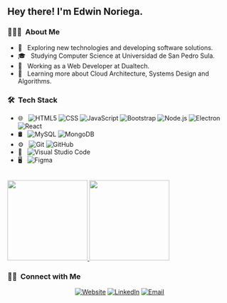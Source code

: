 <h2> Hey there! I'm Edwin Noriega.</h2>

<h3> 👨🏻‍💻 &nbsp;About Me </h3>

- 🤔 &nbsp; Exploring new technologies and developing software solutions.
- 🎓 &nbsp; Studying Computer Science at Universidad de San Pedro Sula.
- 💼 &nbsp; Working as a Web Developer at Dualtech.
- 🌱 &nbsp; Learning more about Cloud Architecture, Systems Design and Algorithms.

<h3> 🛠 &nbsp;Tech Stack</h3>

- 🌐 &nbsp;
  ![HTML5](https://img.shields.io/badge/-HTML5-333333?style=flat&logo=HTML5)
  ![CSS](https://img.shields.io/badge/-CSS-333333?style=flat&logo=CSS3&logoColor=1572B6)
  ![JavaScript](https://img.shields.io/badge/-JavaScript-333333?style=flat&logo=javascript)
  ![Bootstrap](https://img.shields.io/badge/-Bootstrap-333333?style=flat&logo=bootstrap&logoColor=563D7C)
  ![Node.js](https://img.shields.io/badge/-Node.js-333333?style=flat&logo=node.js)
  ![Electron](https://img.shields.io/badge/-Electron-333333?style=flat&logo=electron)
  ![React](https://img.shields.io/badge/-React-333333?style=flat&logo=react)
- 🛢 &nbsp;
  ![MySQL](https://img.shields.io/badge/-MySQL-333333?style=flat&logo=mysql)
  ![MongoDB](https://img.shields.io/badge/-MongoDB-333333?style=flat&logo=mongodb)
- ⚙️ &nbsp;
  ![Git](https://img.shields.io/badge/-Git-333333?style=flat&logo=git)
  ![GitHub](https://img.shields.io/badge/-GitHub-333333?style=flat&logo=github)
- 🔧 &nbsp;
  ![Visual Studio Code](https://img.shields.io/badge/-Visual%20Studio%20Code-333333?style=flat&logo=visual-studio-code&logoColor=007ACC)
- 🖥 &nbsp;
  ![Figma](https://img.shields.io/badge/-Figma-333333?style=flat&logo=figma)

<br/>

<a href="https://github.com/noriega2112">
  <img height="180em" src="https://github-readme-stats.vercel.app/api?username=noriega2112&theme=buefy&show_icons=true" />
  <img height="180em" src="https://github-readme-stats.vercel.app/api/top-langs/?username=noriega2112&theme=buefy&layout=compact" />
</a>

<br/>

<h3> 🤝🏻 &nbsp;Connect with Me </h3>

<p align="center">
<a href="https://edwinnoriega.xyz/"><img alt="Website" src="https://img.shields.io/badge/Website-edwinnoriega.xyz-blue?style=flat-square&logo=google-chrome"></a>
<a href="https://www.linkedin.com/in/edwin-noriega-220396159/"><img alt="LinkedIn" src="https://img.shields.io/badge/LinkedIn-Edwin%20Noriega-blue?style=flat-square&logo=linkedin"></a>
<a href="mailto:adolfonoriega9@gmail.com"><img alt="Email" src="https://img.shields.io/badge/Email-adolfonoriega9@gmail.com-blue?style=flat-square&logo=gmail"></a>
</p>
